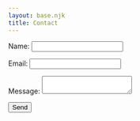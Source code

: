```yaml
---
layout: base.njk
title: Contact
---
```


<form name="contact" method="POST" data-netlify="true">

<p>
<label for="name">Name:</label>
<input type="text" id="name" name="name" required>
</p>

<p>
<label for="email">Email:</label>
<input type="email" id="email" name="email" required>
</p>

<p>
<label for="message">Message:</label>
<textarea id="message" name="message" required></textarea>
</p>

<p>
<button type="submit">Send</button>
</p>

</form>

